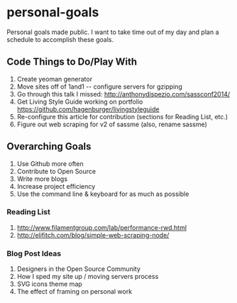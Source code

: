 personal-goals
==============

Personal goals made public. I want to take time out of my day and plan a schedule to accomplish these goals.


## Code Things to Do/Play With
1. Create yeoman generator
2. Move sites off of 1and1 -- configure servers for gzipping
3. Go through this talk I missed: http://anthonydispezio.com/sassconf2014/
4. Get Living Style Guide working on portfolio https://github.com/hagenburger/livingstyleguide
5. Re-configure this article for contribution (sections for Reading List, etc.)
6. Figure out web scraping for v2 of sassme (also, rename sassme)

## Overarching Goals
1. Use Github more often
2. Contribute to Open Source
3. Write more blogs
4. Increase project efficiency
5. Use the command line & keyboard for as much as possible

### Reading List
1. http://www.filamentgroup.com/lab/performance-rwd.html
2. http://elifitch.com/blog/simple-web-scraping-node/

### Blog Post Ideas
1. Designers in the Open Source Community
2. How I sped my site up / moving servers process
3. SVG icons theme map
4. The effect of framing on personal work

